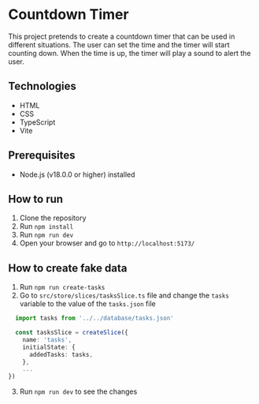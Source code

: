 # Countdown Timer
This project pretends to create a countdown timer that can be used in different situations. The user can set the time and the timer will start counting down. When the time is up, the timer will play a sound to alert the user.

## Technologies
- HTML
- CSS
- TypeScript
- Vite

## Prerequisites
- Node.js (v18.0.0 or higher) installed

## How to run
1. Clone the repository
2. Run `npm install`
3. Run `npm run dev`
4. Open your browser and go to `http://localhost:5173/`

## How to create fake data
1. Run `npm run create-tasks`
2. Go to `src/store/slices/tasksSlice.ts` file and change the `tasks` variable to the value of the `tasks.json` file
  ```typescript
    import tasks from '../../database/tasks.json'

    const tasksSlice = createSlice({
      name: 'tasks',
      initialState: {
        addedTasks: tasks,
      },
      ...
  })
  ```
3. Run `npm run dev` to see the changes